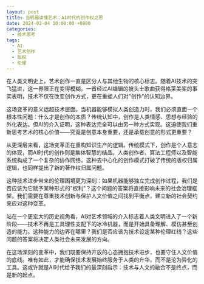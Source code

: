 ```yaml
---
layout: post
title: 当机器读懂艺术：AI时代的创作权之思
date: 2024-02-04 10:00:00 +0800
categories:
  - 技术思考
tags:
  - AI
  - 艺术创作
  - 版权
  - 伦理
---
```


  在人类文明史上，艺术创作一直是区分人与其他生物的核心标志。随着AI技术的突飞猛进，这一界限正在变得模糊。一首经过AI编辑的披头士歌曲获得格莱美奖的事实表明，技术不仅在改变创作方式，更在重塑人们对"创作"的认知边界。

  这场变革的意义远超技术层面。当机器能够模拟人类创造力时，我们必须直面一个根本性问题：什么才是创作的本质？传统认知中，创作是人类情感、思想与经验的外化表达。但AI的介入证明，这种表达完全可以由另一种方式实现。这迫使我们重新思考艺术的核心价值——究竟是创意本身重要，还是承载创意的形式更重要？

  从更深层来看，这场变革正在重构知识生产的逻辑。传统模式下，创作是个人意志的体现，而AI时代的创作则是集体智慧的结晶。人类创作者、算法工程师以及智能系统构成了一个复杂的协作网络。这种去中心化的创作模式打破了传统的版权归属逻辑，也同样提出了新的著作权归属问题。

  这种技术进步带来的伦理困境更为深刻：如果机器能够独立完成创作过程，我们是否应该为它赋予某种形式的"权利"？这个问题的答案将直接影响未来的社会治理框架。我们需要在尊重技术创新与保护人文价值之间找到平衡点，建立新的社会契约来应对这种变革。

  站在一个更宏大的历史视角看，AI对艺术领域的介入标志着人类文明进入了一个新阶段——技术不再是工具理性支配下的冰冷机器，而是开始具备理解、模仿甚至创造的能力。这种能力的边界在哪里？我们是否应该为技术设定某种伦理红线？这些问题的答案将决定人类社会未来发展的方向。

  在这场深刻的变革中，我们既要保持开放的心态拥抱技术进步，也要守住人文价值的底线。唯有如此，才能确保技术发展始终服务于人类的升华，而不是沦为异化的工具。这或许就是AI时代给予我们的最深刻启示：技术与人文的融合不是终点，而是新的起点。